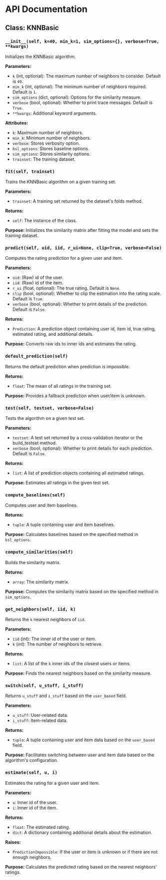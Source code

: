 # API Documentation

## Class: KNNBasic

### `__init__(self, k=40, min_k=1, sim_options={}, verbose=True, **kwargs)`
Initializes the KNNBasic algorithm.

**Parameters:**
- `k` (int, optional): The maximum number of neighbors to consider. Default is `40`.
- `min_k` (int, optional): The minimum number of neighbors required. Default is `1`.
- `sim_options` (dict, optional): Options for the similarity measure.
- `verbose` (bool, optional): Whether to print trace messages. Default is `True`.
- `**kwargs`: Additional keyword arguments.

**Attributes:**
- `k`: Maximum number of neighbors.
- `min_k`: Minimum number of neighbors.
- `verbose`: Stores verbosity option.
- `bsl_options`: Stores baseline options.
- `sim_options`: Stores similarity options.
- `trainset`: The training dataset.

### `fit(self, trainset)`
Trains the KNNBasic algorithm on a given training set.

**Parameters:**
- `trainset`: A training set returned by the dataset's folds method.

**Returns:**
- `self`: The instance of the class.

**Purpose:**
Initializes the similarity matrix after fitting the model and sets the training dataset.

### `predict(self, uid, iid, r_ui=None, clip=True, verbose=False)`
Computes the rating prediction for a given user and item.

**Parameters:**
- `uid`: (Raw) id of the user.
- `iid`: (Raw) id of the item.
- `r_ui` (float, optional): The true rating. Default is `None`.
- `clip` (bool, optional): Whether to clip the estimation into the rating scale. Default is `True`.
- `verbose` (bool, optional): Whether to print details of the prediction. Default is `False`.

**Returns:**
- `Prediction`: A prediction object containing user id, item id, true rating, estimated rating, and additional details.

**Purpose:**
Converts raw ids to inner ids and estimates the rating.

### `default_prediction(self)`
Returns the default prediction when prediction is impossible.

**Returns:**
- `float`: The mean of all ratings in the training set.

**Purpose:**
Provides a fallback prediction when user/item is unknown.

### `test(self, testset, verbose=False)`
Tests the algorithm on a given test set.

**Parameters:**
- `testset`: A test set returned by a cross-validation iterator or the build_testset method.
- `verbose` (bool, optional): Whether to print details for each prediction. Default is `False`.

**Returns:**
- `list`: A list of prediction objects containing all estimated ratings.

**Purpose:**
Estimates all ratings in the given test set.

### `compute_baselines(self)`
Computes user and item baselines.

**Returns:**
- `tuple`: A tuple containing user and item baselines.

**Purpose:**
Calculates baselines based on the specified method in `bsl_options`.

### `compute_similarities(self)`
Builds the similarity matrix.

**Returns:**
- `array`: The similarity matrix.

**Purpose:**
Computes the similarity matrix based on the specified method in `sim_options`.

### `get_neighbors(self, iid, k)`
Returns the `k` nearest neighbors of `iid`.

**Parameters:**
- `iid` (int): The inner id of the user or item.
- `k` (int): The number of neighbors to retrieve.

**Returns:**
- `list`: A list of the `k` inner ids of the closest users or items.

**Purpose:**
Finds the nearest neighbors based on the similarity measure.

### `switch(self, u_stuff, i_stuff)`
Returns `u_stuff` and `i_stuff` based on the `user_based` field.

**Parameters:**
- `u_stuff`: User-related data.
- `i_stuff`: Item-related data.

**Returns:**
- `tuple`: A tuple containing user and item data based on the `user_based` field.

**Purpose:**
Facilitates switching between user and item data based on the algorithm's configuration.

### `estimate(self, u, i)`
Estimates the rating for a given user and item.

**Parameters:**
- `u`: Inner id of the user.
- `i`: Inner id of the item.

**Returns:**
- `float`: The estimated rating.
- `dict`: A dictionary containing additional details about the estimation.

**Raises:**
- `PredictionImpossible`: If the user or item is unknown or if there are not enough neighbors.

**Purpose:**
Calculates the predicted rating based on the nearest neighbors' ratings.

